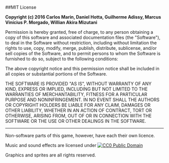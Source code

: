 ##MIT License

**Copyright (c) 2016 Carlos Marin, Daniel Hotta, Guilherme Adissy, Marcus Vinícius P. Morgado, Willian Akira Mizutani**

Permission is hereby granted, free of charge, to any person obtaining a copy
of this software and associated documentation files (the "Software"), to deal
in the Software without restriction, including without limitation the rights
to use, copy, modify, merge, publish, distribute, sublicense, and/or sell
copies of the Software, and to permit persons to whom the Software is
furnished to do so, subject to the following conditions:

The above copyright notice and this permission notice shall be included in all
copies or substantial portions of the Software.

THE SOFTWARE IS PROVIDED "AS IS", WITHOUT WARRANTY OF ANY KIND, EXPRESS OR
IMPLIED, INCLUDING BUT NOT LIMITED TO THE WARRANTIES OF MERCHANTABILITY,
FITNESS FOR A PARTICULAR PURPOSE AND NONINFRINGEMENT. IN NO EVENT SHALL THE
AUTHORS OR COPYRIGHT HOLDERS BE LIABLE FOR ANY CLAIM, DAMAGES OR OTHER
LIABILITY, WHETHER IN AN ACTION OF CONTRACT, TORT OR OTHERWISE, ARISING FROM,
OUT OF OR IN CONNECTION WITH THE SOFTWARE OR THE USE OR OTHER DEALINGS IN THE
SOFTWARE.

---
Non-software parts of this game, however, have each their own licence.

Music and sound effects are licensed under [![CC0 Public Domain](http://opengameart.org/sites/default/files/license_images/cc0.png "CC0 Public Domain")](https://creativecommons.org/publicdomain/zero/1.0/)

Graphics and sprites are all rights reserved.
